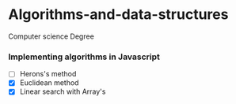 # Algorithms-and-data-structures
Computer science Degree


### Implementing algorithms in Javascript

  - [ ] Herons's method
  - [x] Euclidean method
  - [x] Linear search with Array's